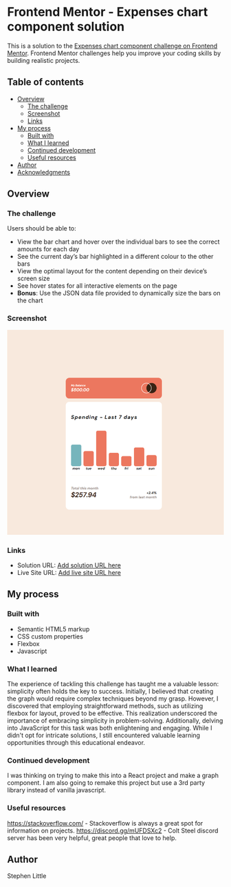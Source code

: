 # Frontend Mentor - Expenses chart component solution

This is a solution to the [Expenses chart component challenge on Frontend Mentor](https://www.frontendmentor.io/challenges/expenses-chart-component-e7yJBUdjwt). Frontend Mentor challenges help you improve your coding skills by building realistic projects. 

## Table of contents

- [Overview](#overview)
  - [The challenge](#the-challenge)
  - [Screenshot](#screenshot)
  - [Links](#links)
- [My process](#my-process)
  - [Built with](#built-with)
  - [What I learned](#what-i-learned)
  - [Continued development](#continued-development)
  - [Useful resources](#useful-resources)
- [Author](#author)
- [Acknowledgments](#acknowledgments)



## Overview

### The challenge

Users should be able to:

- View the bar chart and hover over the individual bars to see the correct amounts for each day
- See the current day’s bar highlighted in a different colour to the other bars
- View the optimal layout for the content depending on their device’s screen size
- See hover states for all interactive elements on the page
- **Bonus**: Use the JSON data file provided to dynamically size the bars on the chart

### Screenshot
  ![](./images/screenshot.png)


### Links

- Solution URL: [Add solution URL here](https://your-solution-url.com)
- Live Site URL: [Add live site URL here](https://your-live-site-url.com)

## My process

### Built with

- Semantic HTML5 markup
- CSS custom properties
- Flexbox
- Javascript

### What I learned

The experience of tackling this challenge has taught me a valuable lesson: simplicity often holds the key to success. Initially, I believed that creating the graph would require complex techniques beyond my grasp. However, I discovered that employing straightforward methods, such as utilizing flexbox for layout, proved to be effective. This realization underscored the importance of embracing simplicity in problem-solving. Additionally, delving into JavaScript for this task was both enlightening and engaging. While I didn't opt for intricate solutions, I still encountered valuable learning opportunities through this educational endeavor.

### Continued development

I was thinking on trying to make this into a React project and make a graph component. I am also going to remake this project but use a 3rd party library instead of vanilla javascript.

### Useful resources

https://stackoverflow.com/ - Stackoverflow is always a great spot for information on projects.
https://discord.gg/mUFDSXc2 - Colt Steel discord server has been very helpful, great people that love to help.

## Author

Stephen Little

